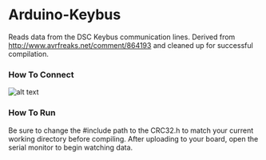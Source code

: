 # Arduino-Keybus
Reads data from the DSC Keybus communication lines. Derived from http://www.avrfreaks.net/comment/864193 and cleaned up for successful compilation.

### How To Connect

![alt text][logo]

[logo]: http://image.png "Connect DSC Keybus to Arduino"

### How To Run
Be sure to change the #include path to the CRC32.h to match your current working directory before compiling. After uploading to your board, open the serial monitor to begin watching data.